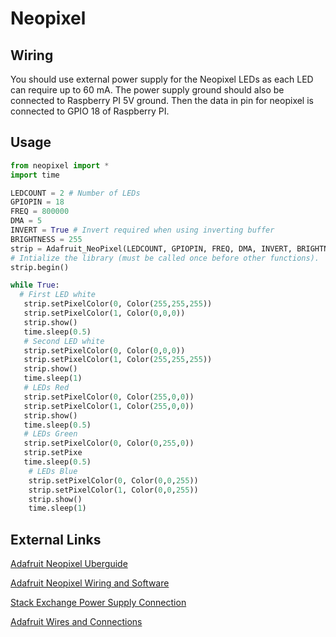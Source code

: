 # Neopixel

## Wiring
You should use external power supply for the Neopixel LEDs as each LED can require up to 60 mA. The power supply ground should also be connected to Raspberry PI 5V ground. Then the data in pin for neopixel is connected to GPIO 18 of Raspberry PI.

## Usage
```python
from neopixel import *
import time

LEDCOUNT = 2 # Number of LEDs
GPIOPIN = 18
FREQ = 800000
DMA = 5
INVERT = True # Invert required when using inverting buffer
BRIGHTNESS = 255
strip = Adafruit_NeoPixel(LEDCOUNT, GPIOPIN, FREQ, DMA, INVERT, BRIGHTNESS)
# Intialize the library (must be called once before other functions).
strip.begin()

while True:
  # First LED white
   strip.setPixelColor(0, Color(255,255,255))
   strip.setPixelColor(1, Color(0,0,0))
   strip.show()
   time.sleep(0.5)
   # Second LED white
   strip.setPixelColor(0, Color(0,0,0))
   strip.setPixelColor(1, Color(255,255,255))
   strip.show()
   time.sleep(1)
   # LEDs Red
   strip.setPixelColor(0, Color(255,0,0))
   strip.setPixelColor(1, Color(255,0,0))
   strip.show()
   time.sleep(0.5)
   # LEDs Green
   strip.setPixelColor(0, Color(0,255,0))
   strip.setPixe
   time.sleep(0.5)
    # LEDs Blue
    strip.setPixelColor(0, Color(0,0,255))
    strip.setPixelColor(1, Color(0,0,255))
    strip.show()
    time.sleep(1)
```
## External Links
[Adafruit Neopixel Uberguide](https://learn.adafruit.com/adafruit-neopixel-uberguide/overview)

[Adafruit Neopixel Wiring and Software](https://learn.adafruit.com/neopixels-on-raspberry-pi/wiring)

[Stack Exchange Power Supply Connection](https://raspberrypi.stackexchange.com/questions/13929/using-one-raspi-to-control-long-100ft-of-5v-led-strip)

[Adafruit Wires and Connections](https://learn.adafruit.com/wires-and-connections/wire-guages)
